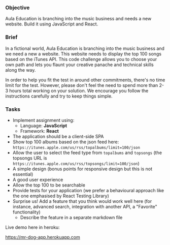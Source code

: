 ### Objective

Aula Education is branching into the music business and needs a new website. Build it using JavaScript and React.

### Brief

In a fictional world, Aula Education is branching into the music business and we need a new a website. This website needs to display the top 100 songs based on the iTunes API. This code challenge allows you to choose your own path and lets you flaunt your creative panache and technical skills along the way.

In order to help you fit the test in around other commitments, there's no time limit for the test. However, please don't feel the need to spend more than 2-3 hours total working on your solution. We encourage you follow the instructions carefully and try to keep things simple.

### Tasks

-   Implement assignment using:
    -   Language: **JavaScript**
    -   Framework: **React**
-   The application should be a client-side SPA
-   Show top 100 albums based on the json feed here: `https://itunes.apple.com/us/rss/topalbums/limit=100/json`
-   Allow the user to select the feed type from `topalbums` and `topsongs` (the topsongs URL is `https://itunes.apple.com/us/rss/topsongs/limit=100/json`)
-   A simple design (bonus points for responsive design but this is not essential)
-   A good user experience
-   Allow the top 100 to be searchable
-   Provide tests for your application (we prefer a behavioural approach like the one emphasised by React Testing Library)
-   Surprise us! Add a feature that you think would work well here (for instance, advanced search, integration with another API, a "Favorite" functionality)
    -   Describe the feature in a separate markdown file


Live demo here in heroku:

https://mr-dog-app.herokuapp.com
